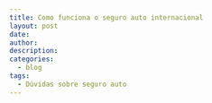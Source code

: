 ```yaml
---
title: Como funciona o seguro auto internacional
layout: post
date:
author:
description:
categories:
  - blog
tags:
  - Dúvidas sobre seguro auto
---
```

